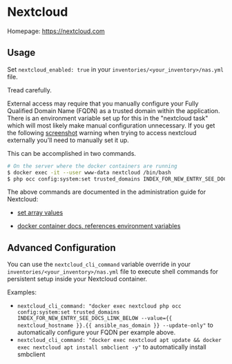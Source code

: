 # Nextcloud

Homepage: <https://nextcloud.com>

## Usage

Set `nextcloud_enabled: true` in your `inventories/<your_inventory>/nas.yml` file.

Tread carefully.

External access may require that you manually configure your Fully Qualified Domain Name (FQDN) as a trusted domain within the application.  There is an environment variable set up for this in the "nextcloud task" which will most likely make manual configuration unnecessary.  If you get the following [screenshot](https://docs.nextcloud.com/server/14/admin_manual/installation/installation_wizard.html#trusted-domains) warning when trying to access nextcloud externally you'll need to manually set it up.

This can be accomplished in two commands.

```bash
# On the server where the docker containers are running
$ docker exec -it --user www-data nextcloud /bin/bash
$ php occ config:system:set trusted_domains INDEX_FOR_NEW_ENTRY_SEE_DOCS_LINK_BELOW --value=YOUR_FQDN_HERE --update-only
```

The above commands are documented in the administration guide for Nextcloud:

* [set array values](https://docs.nextcloud.com/server/14/admin_manual/configuration_server/occ_command.html#setting-an-array-configuration-value)

* [docker container docs, references environment variables](https://github.com/nextcloud/docker)

## Advanced Configuration

You can use the `nextcloud_cli_command` variable override in your `inventories/<your_inventory>/nas.yml` file to execute shell commands for persistent setup inside your Nextcloud container. 

Examples:
- `nextcloud_cli_command: "docker exec nextcloud php occ config:system:set trusted_domains INDEX_FOR_NEW_ENTRY_SEE_DOCS_LINK_BELOW --value={{ nextcloud_hostname }}.{{ ansible_nas_domain }} --update-only"` to automatically configure your FQDN per example above.
- `nextcloud_cli_command: "docker exec nextcloud apt update && docker exec nextcloud apt install smbclient -y"` to automatically install smbclient

